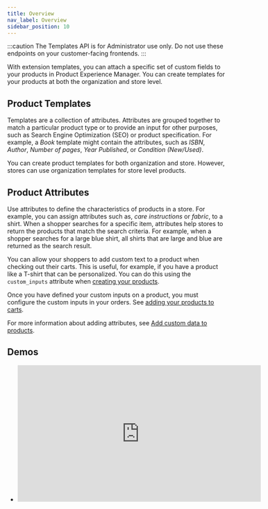 ```yaml
---
title: Overview
nav_label: Overview
sidebar_position: 10
---
```


:::caution
The Templates API is for Administrator use only. Do not use these endpoints on your customer-facing frontends.
:::

With extension templates, you can attach a specific set of custom fields to your products in Product Experience Manager. You can create templates for your products at both the organization and store level.

## Product Templates

Templates are a collection of attributes. Attributes are grouped together to match a particular product type or to provide an input for other purposes, such as Search Engine Optimization (SEO) or product specification. For example, a *Book* template might contain the attributes, such as *ISBN*, *Author*, *Number of pages*, *Year Published*, or *Condition (New/Used)*.

You can create product templates for both organization and store. However, stores can use organization templates for store level products.

## Product Attributes

Use attributes to define the characteristics of products in a store. For example, you can assign attributes such as, *care instructions* or *fabric*, to a shirt. When a shopper searches for a specific item, attributes help stores to return the products that match the search criteria. For example, when a shopper searches for a large blue shirt, all shirts that are large and blue are returned as the search result.

You can allow your shoppers to add custom text to a product when checking out their carts. This is useful, for example, if you have a product like a T-shirt that can be personalized. You can do this using the `custom_inputs` attribute when [creating your products](/docs/pxm/products/ep-pxm-products-api/create-a-product).

Once you have defined your custom inputs on a product, you must configure the custom inputs in your orders. See [adding your products to carts](/docs/commerce-cloud/carts/cart-items/add-product-to-cart).

For more information about adding attributes, see [Add custom data to products](/docs/pxm/products/extending-pxm-products/add-custom-data-to-pxm-products).

## Demos

- <iframe width="560" height="315" src="https://www.youtube.com/embed/D0a50Lrwg7g" title="Understanding Attributes" frameborder="0" allow="accelerometer; autoplay; clipboard-write; encrypted-media; gyroscope; picture-in-picture; web-share" referrerpolicy="strict-origin-when-cross-origin" allowfullscreen></iframe>
